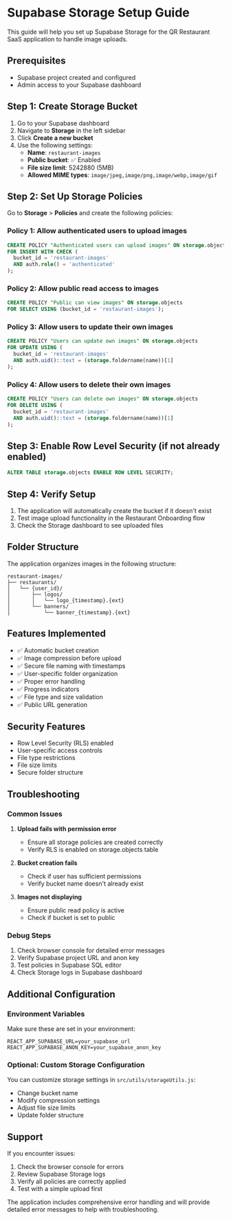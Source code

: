 # Supabase Storage Setup Guide

This guide will help you set up Supabase Storage for the QR Restaurant SaaS application to handle image uploads.

## Prerequisites

- Supabase project created and configured
- Admin access to your Supabase dashboard

## Step 1: Create Storage Bucket

1. Go to your Supabase dashboard
2. Navigate to **Storage** in the left sidebar
3. Click **Create a new bucket**
4. Use the following settings:
   - **Name**: `restaurant-images`
   - **Public bucket**: ✅ Enabled
   - **File size limit**: 5242880 (5MB)
   - **Allowed MIME types**: `image/jpeg,image/png,image/webp,image/gif`

## Step 2: Set Up Storage Policies

Go to **Storage** > **Policies** and create the following policies:

### Policy 1: Allow authenticated users to upload images

```sql
CREATE POLICY "Authenticated users can upload images" ON storage.objects
FOR INSERT WITH CHECK (
  bucket_id = 'restaurant-images' 
  AND auth.role() = 'authenticated'
);
```

### Policy 2: Allow public read access to images

```sql
CREATE POLICY "Public can view images" ON storage.objects
FOR SELECT USING (bucket_id = 'restaurant-images');
```

### Policy 3: Allow users to update their own images

```sql
CREATE POLICY "Users can update own images" ON storage.objects
FOR UPDATE USING (
  bucket_id = 'restaurant-images' 
  AND auth.uid()::text = (storage.foldername(name))[1]
);
```

### Policy 4: Allow users to delete their own images

```sql
CREATE POLICY "Users can delete own images" ON storage.objects
FOR DELETE USING (
  bucket_id = 'restaurant-images' 
  AND auth.uid()::text = (storage.foldername(name))[1]
);
```

## Step 3: Enable Row Level Security (if not already enabled)

```sql
ALTER TABLE storage.objects ENABLE ROW LEVEL SECURITY;
```

## Step 4: Verify Setup

1. The application will automatically create the bucket if it doesn't exist
2. Test image upload functionality in the Restaurant Onboarding flow
3. Check the Storage dashboard to see uploaded files

## Folder Structure

The application organizes images in the following structure:

```
restaurant-images/
├── restaurants/
│   └── {user_id}/
│       ├── logos/
│       │   └── logo_{timestamp}.{ext}
│       └── banners/
│           └── banner_{timestamp}.{ext}
```

## Features Implemented

- ✅ Automatic bucket creation
- ✅ Image compression before upload
- ✅ Secure file naming with timestamps
- ✅ User-specific folder organization
- ✅ Proper error handling
- ✅ Progress indicators
- ✅ File type and size validation
- ✅ Public URL generation

## Security Features

- Row Level Security (RLS) enabled
- User-specific access controls
- File type restrictions
- File size limits
- Secure folder structure

## Troubleshooting

### Common Issues

1. **Upload fails with permission error**
   - Ensure all storage policies are created correctly
   - Verify RLS is enabled on storage.objects table

2. **Bucket creation fails**
   - Check if user has sufficient permissions
   - Verify bucket name doesn't already exist

3. **Images not displaying**
   - Ensure public read policy is active
   - Check if bucket is set to public

### Debug Steps

1. Check browser console for detailed error messages
2. Verify Supabase project URL and anon key
3. Test policies in Supabase SQL editor
4. Check Storage logs in Supabase dashboard

## Additional Configuration

### Environment Variables

Make sure these are set in your environment:

```env
REACT_APP_SUPABASE_URL=your_supabase_url
REACT_APP_SUPABASE_ANON_KEY=your_supabase_anon_key
```

### Optional: Custom Storage Configuration

You can customize storage settings in `src/utils/storageUtils.js`:

- Change bucket name
- Modify compression settings
- Adjust file size limits
- Update folder structure

## Support

If you encounter issues:

1. Check the browser console for errors
2. Review Supabase Storage logs
3. Verify all policies are correctly applied
4. Test with a simple upload first

The application includes comprehensive error handling and will provide detailed error messages to help with troubleshooting.
